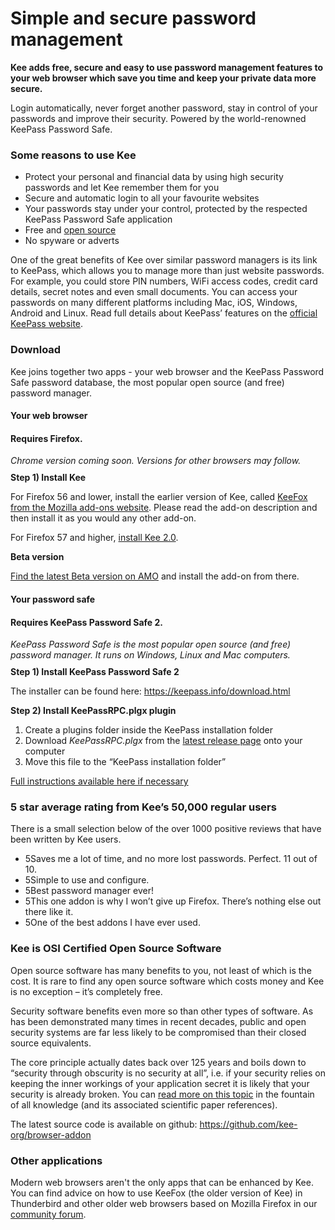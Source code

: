 <h1>Simple and secure password management</h1>

<p><strong>Kee adds free, secure and easy to use password management features to your web browser which save you time and keep your private data more secure.</strong></p>

<p>Login automatically, never forget another password, stay in control of your passwords and improve their security. Powered by the world-renowned KeePass Password Safe.</p>

<h3>Some reasons to use Kee</h3>

<ul>
<li>Protect your personal and financial data by using high security passwords and let Kee remember them for you</li>
<li>Secure and automatic login to all your favourite websites</li>
<li>Your passwords stay under your control, protected by the respected KeePass Password Safe application</li>
<li>Free and <a href="#osi">open source</a></li>
<li>No spyware or adverts</li>
</ul>

<p>One of the great benefits of Kee over similar password managers is its link to KeePass, which allows you to manage more than just website passwords. For example, you could store PIN numbers, WiFi access codes, credit card details, secret notes and even small documents. You can access your passwords on many different platforms including Mac, iOS, Windows, Android and Linux. Read full details about KeePass’ features on the <a href="http://keepass.info">official KeePass website</a>.
	
<h3>Download</h3>

<p>Kee joins together two apps - your web browser and the KeePass Password Safe password database, the most popular open source (and free) password manager.</p>

<div class="container">
<div class="row">
<div class="col">
<div class="card">
<h4 class="card-header">Your web browser</h4>
<div class="card-body">
<h4 class="card-title">Requires Firefox.</h4>
<h6 class="card-subtitle" style="margin:10px 0px;">Chrome version coming soon. Versions for other browsers may follow.</h6>

<h4 class="card-subtitle" style="margin:10px 0px;">Step 1) Install Kee</h4>

<p class="card-text">For Firefox 56 and lower, install the earlier version of Kee, called <a href="https://addons.mozilla.org/en-US/firefox/addon/keefox/">KeeFox from the Mozilla add-ons website</a>. Please read the add-on description and then install it as you would any other add-on.</p>

<p class="card-text">For Firefox 57 and higher, <a href="https://forum.kee.pm/t/kee-2-0-beta-testing/27">install Kee 2.0</a>.</p>

<h4 class="card-subtitle" style="margin:10px 0px;">Beta version</h4>

<!--<p>This version will usually be stable and contain new features and improvements more quickly than the stable version. In some cases the addon may not work as expected so this version is recommended for people that are confident using computers. For anyone that does want to help Kee get even better, subscribing to the beta channel is a very effective way to help because you will be able to alert us to any problems with new versions and prevent the majority of Kee users suffering.</p>-->

<p><a href="https://addons.mozilla.org/en-US/firefox/addon/keefox/versions/beta">Find the latest Beta version on AMO</a> and install the add-on from there.</p>

</div>
</div>
</div>
<div class="col">
<div class="card">
<h4 class="card-header">Your password safe</h4>
<div class="card-body">
<h4 class="card-title">Requires KeePass Password Safe 2.</h4>
<h6 class="card-subtitle" style="margin:10px 0px;">KeePass Password Safe is the most popular open source (and free) password manager. It runs on Windows, Linux and Mac computers.</h6>

<h4 class="card-subtitle" style="margin:10px 0px;">Step 1) Install KeePass Password Safe 2</h4>

<p class="card-text">The installer can be found here: <a href="https://keepass.info/download.html">https://keepass.info/download.html</a></p>

<h4 class="card-subtitle" style="margin:10px 0px;">Step 2) Install KeePassRPC.plgx plugin</h4>

<p class="card-text"><ol>
<li>Create a plugins folder inside the KeePass installation folder</li>
<li>Download <i>KeePassRPC.plgx</i> from the <a href="https://github.com/kee-org/keepassrpc/releases/latest">latest release page</a> onto your computer</li>
<li>Move this file to the “KeePass installation folder”</li>
</ol></p>

<p class="card-text"><a href="https://forum.kee.pm/t/installing-kee-instructions/23">Full instructions available here if necessary</a></p>

</div>
</div>
</div>
</div>
</div>

<h3>5 star average rating from Kee’s 50,000 regular users</h3>

<p>There is a small selection below of the over 1000 positive reviews that have been written by Kee users.</p>

<ul class="reviews">
<li itemprop="reviews" itemtype="http://schema.org/Review"><span class="stars stars-5">5</span>Saves me a lot of time, and no more lost passwords. Perfect. 11 out of 10.</li>
<li itemprop="reviews" itemtype="http://schema.org/Review"><span class="stars stars-5">5</span>Simple to use and configure.</li>
<li itemprop="reviews" itemtype="http://schema.org/Review"><span class="stars stars-5">5</span>Best password manager ever!</li>
<li itemprop="reviews" itemtype="http://schema.org/Review"><span class="stars stars-5">5</span>This one addon is why I won’t give up Firefox. There’s nothing else out there like it.</li>
<li itemprop="reviews" itemtype="http://schema.org/Review"><span class="stars stars-5">5</span>One of the best addons I have ever used.</li>
</ul>

<a name="osi"></a>
<h3>Kee is OSI Certified Open Source Software</h3>

<p>Open source software has many benefits to you, not least of which is the cost. It is rare to find any open source software which costs money and Kee is no exception – it’s completely free.</p>

<p>Security software benefits even more so than other types of software. As has been demonstrated many times in recent decades, public and open security systems are far less likely to be compromised than their closed source equivalents.</p>

<p>The core principle actually dates back over 125 years and boils down to “security through obscurity is no security at all”, i.e. if your security relies on keeping the inner workings of your application secret it is likely that your security is already broken. You can <a href="http://en.wikipedia.org/wiki/Kerckhoffs%27_principle">read more on this topic</a> in the fountain of all knowledge (and its associated scientific paper references).</p>

<p>The latest source code is available on github: <a href="https://github.com/kee-org/browser-addon">https://github.com/kee-org/browser-addon</a></p>

<h3>Other applications</h3>

<p>Modern web browsers aren't the only apps that can be enhanced by Kee. You can find advice on how to use KeeFox (the older version of Kee) in Thunderbird and other older web browsers based on Mozilla Firefox in our <a href="https://forum.kee.pm">community forum</a>.</p>
